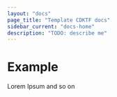 ```yaml
---
layout: "docs"
page_title: "Template CDKTF docs"
sidebar_current: "docs-home"
description: "TODO: describe me"
---
```


# Example

Lorem Ipsum and so on

